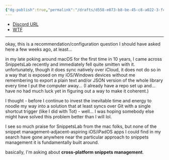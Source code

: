 ```yaml
---
{"dg-publish":true,"permalink":"/drafts/d558-e073-b8-be-45-c8-a022-3-fc-80163-e462/","dgHomeLink":true,"dgPassFrontmatter":false}
---
```


- [Discord URL](https://discord.com/channels/836622115435184162/837345707395907635/984058734663860284)
- [WTF](https://davidblue.wtf/drafts/D558E073-B8BE-45C8-A022-3FC80163E462.html)

---

okay, this is a recommendation/configuration question I should have asked here a few weeks ago, at least...

in my late poking around macOS for the first time in 10 years, I came across SnippetsLab recently and immediately fell quite smitten with it. unfortunately, though it does sync natively over iCloud, it does not do so in a way that is exposed on my iOS/Windows devices without me remembering to export a plain text and/or JSON version of the whole library every time I put the computer away... (I already have a repo set up and... have no had much luck yet in figuring out a way to make it coherent.)

I thought - before I continue to invest the inevitable time and energy to noodle my way into a solution that at least syncs over Git with a single shortcut trigger (like I did with Tot) - well... I was hoping somebody else might have solved this problem better than I will lol. 

I see so much praise for SnippetsLab from the mac folks, but none of the snippet management-adjacent-aspiring iOS/iPadOS apps I could find in my search have gone anywhere near the particular approach to snippets management it is fundamentally built around.

basically, I'm asking about **cross-platform snippets management**.
